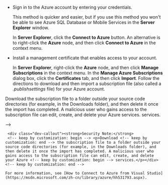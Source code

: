 
   * Sign in to the Azure account by entering your credentials.

     This method is quicker and easier, but if you use this method you won't be able to see Azure SQL Database or Mobile Services in the **Server Explorer** window.

     In **Server Explorer**, click the **Connect to Azure** button. An alternative is to right-click the **Azure** node, and then click **Connect to Azure** in the context menu.

   * Install a management certificate that enables access to your account.

     In **Server Explorer**, right-click the **Azure** node, and then click **Manage Subscriptions** in the context menu. In the **Manage Azure Subscriptions** dialog box, click the **Certificates** tab, and then click **Import**. Follow the directions to download and then import a subscription file (also called a *.publishsettings* file) for your Azure account.

<!-- deleted by customization
     > [AZURE.NOTE] Download<!-- keep by customization: begin --> <p>Download <!-- keep by customization: end --> the subscription file to a folder outside your source code directories (for example, in the Downloads folder), and then delete it once the import has completed. A malicious user who gains access to the subscription file can edit, create, and delete your Azure services.<!-- keep by customization: begin --> services.</p></div> <!-- keep by customization: end -->
-->
<!-- keep by customization: begin -->
     <div class="dev-callout"><strong>Security Note:</strong>
     <!-- keep by customization: begin --> <p>Download <!-- keep by customization: end --> the subscription file to a folder outside your source code directories (for example, in the Downloads folder), and then delete it once the import has completed. A malicious user who gains access to the subscription file can edit, create, and delete your Azure <!-- keep by customization: begin --> services.</p></div> <!-- keep by customization: end -->
<!-- keep by customization: end -->

	For more information, see [How to Connect to Azure from Visual Studio](https://msdn.microsoft.com/zh-cn/library/azure/hh531793.aspx).

